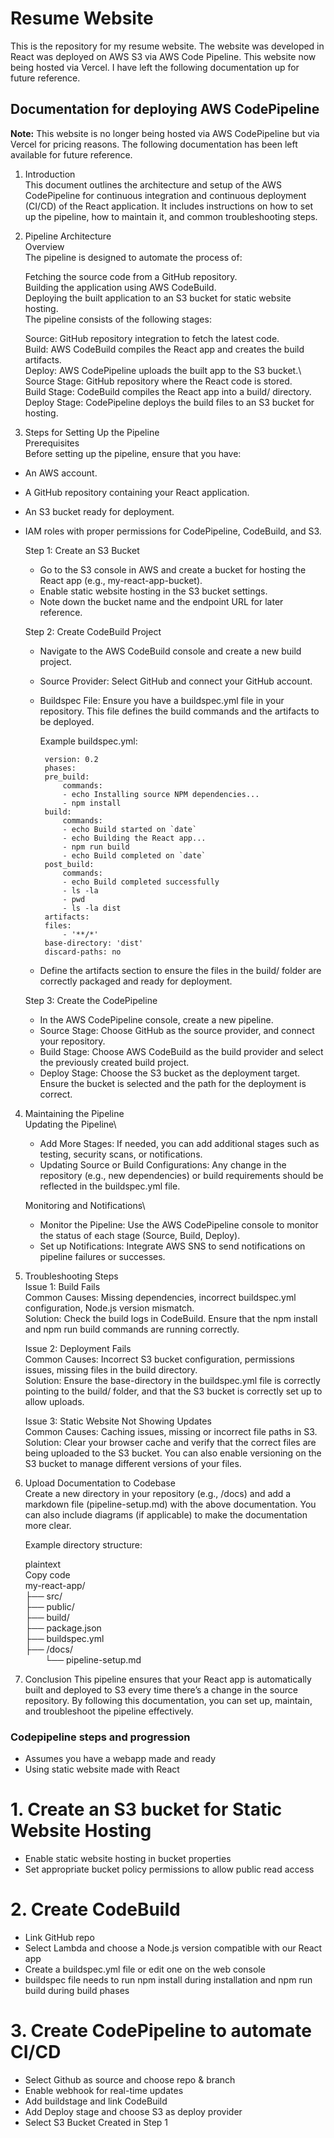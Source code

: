 # Resume Website #

This is the repository for my resume website.  The website was developed in React was deployed on AWS S3 via AWS Code Pipeline.  This website now being hosted via Vercel.  I have left the following documentation up for future reference.


## Documentation for deploying AWS CodePipeline ##
**Note:** This website is no longer being hosted via AWS CodePipeline but via Vercel for pricing reasons.  The following documentation has been left available for future reference.

1. Introduction\
    This document outlines the architecture and setup of the AWS CodePipeline for continuous integration and continuous deployment (CI/CD) of the React application. It includes instructions on how to set up the pipeline, how to maintain it, and common troubleshooting steps.

2. Pipeline Architecture\
    Overview\
    The pipeline is designed to automate the process of:

    Fetching the source code from a GitHub repository.\
    Building the application using AWS CodeBuild.\
    Deploying the built application to an S3 bucket for static website hosting.\
    The pipeline consists of the following stages:

    Source: GitHub repository integration to fetch the latest code.\
    Build: AWS CodeBuild compiles the React app and creates the build artifacts.\
    Deploy: AWS CodePipeline uploads the built app to the S3 bucket.\                 
    Source Stage: GitHub repository where the React code is stored.\
    Build Stage: CodeBuild compiles the React app into a build/ directory.\
    Deploy Stage: CodePipeline deploys the build files to an S3 bucket for hosting.


3. Steps for Setting Up the Pipeline\
Prerequisites\
Before setting up the pipeline, ensure that you have:

 - An AWS account.
 - A GitHub repository containing your React application.
 - An S3 bucket ready for deployment.
 - IAM roles with proper permissions for CodePipeline, CodeBuild, and S3.


    Step 1: Create an S3 Bucket
     - Go to the S3 console in AWS and create a bucket for hosting the React app (e.g., my-react-app-bucket).
     - Enable static website hosting in the S3 bucket settings.
     - Note down the bucket name and the endpoint URL for later reference.

    Step 2: Create CodeBuild Project
     - Navigate to the AWS CodeBuild console and create a new build project.
     - Source Provider: Select GitHub and connect your GitHub account.
     - Buildspec File: Ensure you have a buildspec.yml file in your repository. This file defines the build commands and the artifacts to be deployed.

        Example buildspec.yml:

            version: 0.2
            phases:
            pre_build:
                commands:
                - echo Installing source NPM dependencies...
                - npm install
            build:
                commands:
                - echo Build started on `date`
                - echo Building the React app...
                - npm run build
                - echo Build completed on `date`
            post_build:
                commands:
                - echo Build completed successfully
                - ls -la
                - pwd
                - ls -la dist
            artifacts:
            files:
                - '**/*'
            base-directory: 'dist'
            discard-paths: no

     - Define the artifacts section to ensure the files in the build/ folder are correctly packaged and ready for deployment.

    Step 3: Create the CodePipeline
     - In the AWS CodePipeline console, create a new pipeline.
     - Source Stage: Choose GitHub as the source provider, and connect your repository.
     - Build Stage: Choose AWS CodeBuild as the build provider and select the previously created build project.
     - Deploy Stage: Choose the S3 bucket as the deployment target. Ensure the bucket is selected and the path for the deployment is correct.


4. Maintaining the Pipeline\
    Updating the Pipeline\
     - Add More Stages: If needed, you can add additional stages such as testing, security scans, or notifications.
     - Updating Source or Build Configurations: Any change in the repository (e.g., new dependencies) or build requirements should be reflected in the buildspec.yml file.

    Monitoring and Notifications\
     - Monitor the Pipeline: Use the AWS CodePipeline console to monitor the status of each stage (Source, Build, Deploy).
     - Set up Notifications: Integrate AWS SNS to send notifications on pipeline failures or successes.


5. Troubleshooting Steps\
    Issue 1: Build Fails\
    Common Causes: Missing dependencies, incorrect buildspec.yml configuration, Node.js version mismatch.\
    Solution: Check the build logs in CodeBuild. Ensure that the npm install and npm run build commands are running correctly.

    Issue 2: Deployment Fails\
    Common Causes: Incorrect S3 bucket configuration, permissions issues, missing files in the build directory.\
    Solution: Ensure the base-directory in the buildspec.yml file is correctly pointing to the build/ folder, and that the S3 bucket is correctly set up to allow uploads.

    Issue 3: Static Website Not Showing Updates\
    Common Causes: Caching issues, missing or incorrect file paths in S3.\
    Solution: Clear your browser cache and verify that the correct files are being uploaded to the S3 bucket. You can also enable versioning on the S3 bucket to manage different versions of your files.


6. Upload Documentation to Codebase\
    Create a new directory in your repository (e.g., /docs) and add a markdown file (pipeline-setup.md) with the above documentation. You can also include diagrams (if applicable) to make the documentation more clear.

    Example directory structure:

    plaintext\
    Copy code\
    my-react-app/\
    ├── src/\
    ├── public/\
    ├── build/\
    ├── package.json\
    ├── buildspec.yml\
    ├── /docs/\
        &nbsp;&nbsp;&nbsp;&nbsp;&nbsp;&nbsp;&nbsp;&nbsp;└── pipeline-setup.md

7. Conclusion
    This pipeline ensures that your React app is automatically built and deployed to S3 every time there’s a change in the source repository. By following this documentation, you can set up, maintain, and troubleshoot the pipeline effectively.



### Codepipeline steps and progression
- Assumes you have a webapp made and ready
- Using static website made with React

# 1. Create an S3 bucket for Static Website Hosting 
- Enable static website hosting in bucket properties
- Set appropriate bucket policy permissions to allow public read access

# 2. Create CodeBuild
- Link GitHub repo
- Select Lambda and choose a Node.js version compatible with our React app
- Create a buildspec.yml file or edit one on the web console
 - buildspec file needs to run npm install during installation and npm run build during build phases

# 3. Create CodePipeline to automate CI/CD
- Select Github as source and choose repo & branch
- Enable webhook for real-time updates
- Add buildstage and link CodeBuild
- Add Deploy stage and choose S3 as deploy provider
- Select S3 Bucket Created in Step 1
